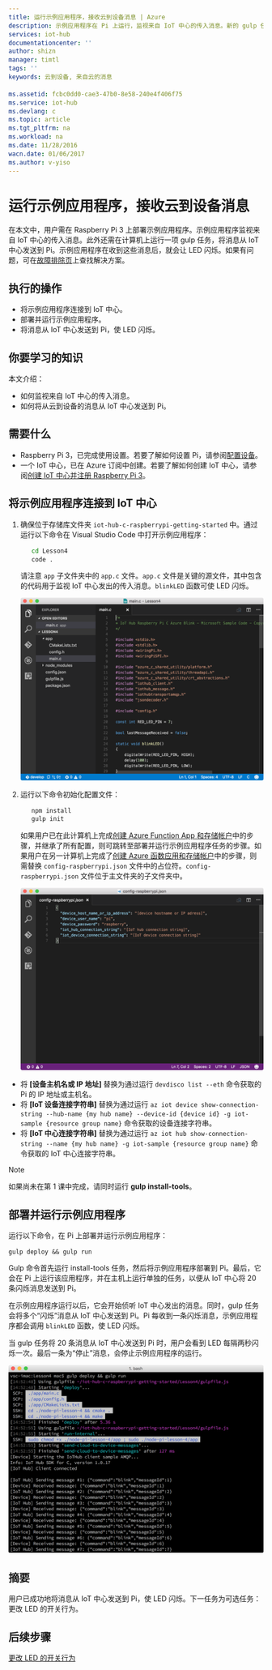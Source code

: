 ```yaml
---
title: 运行示例应用程序，接收云到设备消息 | Azure
description: 示例应用程序在 Pi 上运行，监视来自 IoT 中心的传入消息。新的 gulp 任务会将消息从 IoT 中心发送到 Pi，使 LED 闪烁。
services: iot-hub
documentationcenter: ''
author: shizn
manager: timtl
tags: ''
keywords: 云到设备, 来自云的消息

ms.assetid: fcbc0dd0-cae3-47b0-8e58-240e4f406f75
ms.service: iot-hub
ms.devlang: c
ms.topic: article
ms.tgt_pltfrm: na
ms.workload: na
ms.date: 11/28/2016
wacn.date: 01/06/2017
ms.author: v-yiso
---
```


# 运行示例应用程序，接收云到设备消息
在本文中，用户需在 Raspberry Pi 3 上部署示例应用程序。示例应用程序监视来自 IoT 中心的传入消息。此外还需在计算机上运行一项 gulp 任务，将消息从 IoT 中心发送到 Pi。示例应用程序在收到这些消息后，就会让 LED 闪烁。如果有问题，可在[故障排除页](./iot-hub-raspberry-pi-kit-c-troubleshooting.md)上查找解决方案。

## 执行的操作
* 将示例应用程序连接到 IoT 中心。
* 部署并运行示例应用程序。
* 将消息从 IoT 中心发送到 Pi，使 LED 闪烁。

## 你要学习的知识
本文介绍：
 - 如何监视来自 IoT 中心的传入消息。
 - 如何将从云到设备的消息从 IoT 中心发送到 Pi。

## 需要什么
* Raspberry Pi 3，已完成使用设置。若要了解如何设置 Pi，请参阅[配置设备](./iot-hub-raspberry-pi-kit-c-lesson1-configure-your-device.md)。
* 一个 IoT 中心，已在 Azure 订阅中创建。若要了解如何创建 IoT 中心，请参阅[创建 IoT 中心并注册 Raspberry Pi 3](./iot-hub-raspberry-pi-kit-c-lesson2-prepare-azure-iot-hub.md)。

## 将示例应用程序连接到 IoT 中心
1. 确保位于存储库文件夹 `iot-hub-c-raspberrypi-getting-started` 中。通过运行以下命令在 Visual Studio Code 中打开示例应用程序：

    ```bash
       cd Lesson4
       code .
    ```

    请注意 `app` 子文件夹中的 `app.c` 文件。`app.c` 文件是关键的源文件，其中包含的代码用于监视 IoT 中心发出的传入消息。`blinkLED` 函数可使 LED 闪烁。

    ![示例应用程序中的存储库结构](./media/iot-hub-raspberry-pi-lessons/lesson4/repo_structure_c.png)  

2. 运行以下命令初始化配置文件：

    ```bash
       npm install
       gulp init
    ```

    如果用户已在此计算机上完成[创建 Azure Function App 和存储帐户](./iot-hub-raspberry-pi-kit-c-lesson3-deploy-resource-manager-template.md)中的步骤，并继承了所有配置，则可跳转至部署并运行示例应用程序任务的步骤。如果用户在另一计算机上完成了[创建 Azure 函数应用和存储帐户](./iot-hub-raspberry-pi-kit-c-lesson3-deploy-resource-manager-template.md)中的步骤，则需替换 `config-raspberrypi.json` 文件中的占位符。`config-raspberrypi.json` 文件位于主文件夹的子文件夹中。

    ![config-raspberrypi.json 文件的内容](./media/iot-hub-raspberry-pi-lessons/lesson4/config_raspberrypi.png)  

* 将 **[设备主机名或 IP 地址]** 替换为通过运行 `devdisco list --eth` 命令获取的 Pi 的 IP 地址或主机名。
* 将 **[IoT 设备连接字符串]** 替换为通过运行 `az iot device show-connection-string --hub-name {my hub name} --device-id {device id} -g iot-sample {resource group name}` 命令获取的设备连接字符串。
* 将 **[IoT 中心连接字符串]** 替换为通过运行 `az iot hub show-connection-string --name {my hub name} -g iot-sample {resource group name}` 命令获取的 IoT 中心连接字符串。

> [!NOTE]
如果尚未在第 1 课中完成，请同时运行 **gulp install-tools**。

## 部署并运行示例应用程序
运行以下命令，在 Pi 上部署并运行示例应用程序：

```
gulp deploy && gulp run
```

Gulp 命令首先运行 install-tools 任务，然后将示例应用程序部署到 Pi。最后，它会在 Pi 上运行该应用程序，并在主机上运行单独的任务，以便从 IoT 中心将 20 条闪烁消息发送到 Pi。

在示例应用程序运行以后，它会开始侦听 IoT 中心发出的消息。同时，gulp 任务会将多个“闪烁”消息从 IoT 中心发送到 Pi。Pi 每收到一条闪烁消息，示例应用程序都会调用 `blinkLED` 函数，使 LED 闪烁。

当 gulp 任务将 20 条消息从 IoT 中心发送到 Pi 时，用户会看到 LED 每隔两秒闪烁一次。最后一条为“停止”消息，会停止示例应用程序的运行。

![使用 gulp 命令和闪烁消息的示例应用程序](./media/iot-hub-raspberry-pi-lessons/lesson4/gulp_blink_c.png)  

## 摘要
用户已成功地将消息从 IoT 中心发送到 Pi，使 LED 闪烁。下一任务为可选任务：更改 LED 的开关行为。

## 后续步骤
[更改 LED 的开关行为](./iot-hub-raspberry-pi-kit-c-lesson4-change-led-behavior.md)

<!---HONumber=Mooncake_0103_2017-->